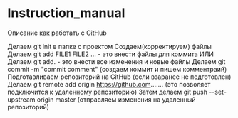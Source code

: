 # Instruction_manual
Описание как работать с GitHub


Делаем git init в папке с проектом
Создаем(корректируем) файлы
Делаем git add FILE1 FILE2 ...  - это внести файлы для коммита
              ИЛИ
Делаем git add. - это внести все изменения и новые файлы 
Делаем git commit -m "commit comment" (создаем коммит и пишем комментраий)
Подготавливаем репозиторий на GitHub (если взаранее не подготовлен)
Делаем git remote add origin https://github.com....... (это позволяет подключится к удаленному репозиторию)
Затем делаем git push --set-upstream origin master (отправляем изменения на  удаленный репозиторий)
